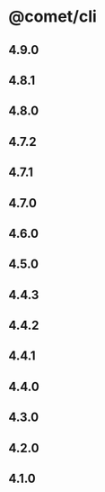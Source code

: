 # @comet/cli

## 4.9.0

## 4.8.1

## 4.8.0

## 4.7.2

## 4.7.1

## 4.7.0

## 4.6.0

## 4.5.0

## 4.4.3

## 4.4.2

## 4.4.1

## 4.4.0

## 4.3.0

## 4.2.0

## 4.1.0
